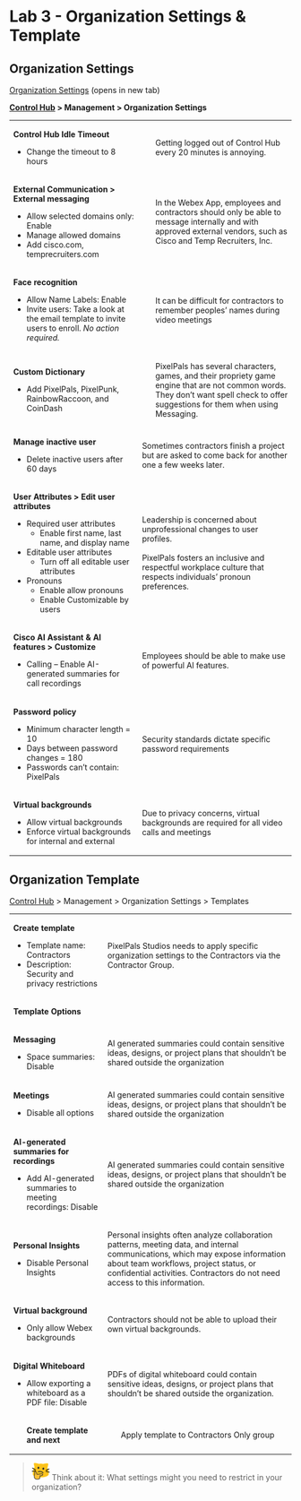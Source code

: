 # Lab 3 - Organization Settings & Template
## Organization Settings
<a href="https://webexcc-sa.github.io/LAB-1111//template_assets/OrganziationSettings.png" target="blank">Organization Settings</a> (opens in new tab)

**<a href="http://admin.webex.com/" target="_blank">Control Hub</a> &gt; Management &gt; Organization Settings**

<table><tbody><tr><td><p><strong>Control Hub Idle Timeout</strong></p><ul><li>Change the timeout to 8 hours</li></ul></td><td><ul>Getting logged out of Control Hub every 20 minutes is annoying.</ul></td></tr><tr><td><p><strong>External Communication &gt; External messaging</strong></p><ul><li>Allow selected domains only: Enable</li><li>Manage allowed domains</li><li>Add cisco.com, temprecruiters.com</li></ul></td><td><ul>In the Webex App, employees and contractors should only be able to message internally and with approved external vendors, such as Cisco and Temp Recruiters, Inc.</ul></td></tr><tr><td><p><strong>Face recognition</strong></p><ul><li>Allow Name Labels: Enable</li><li>Invite users: Take a look at the email template to invite users to enroll. <em>No action required.</em></li></ul></td><td><ul>It can be difficult for contractors to remember peoples’ names during video meetings</ul></td></tr><tr><td><p><strong>Custom Dictionary</strong></p><ul><li>Add PixelPals, PixelPunk, RainbowRaccoon, and CoinDash</li></ul></td><td><ul>PixelPals has several characters, games, and their propriety game engine that are not common words. They don’t want spell check to offer suggestions for them when using Messaging.</ul></td></tr><tr><td><p><strong>Manage inactive user</strong></p><ul><li>Delete inactive users after 60 days</li></ul></td><td><p>Sometimes contractors finish a project but are asked to come back for another one a few weeks later.</p></td></tr><tr><td><p><strong>User Attributes &gt; Edit user attributes</strong></p><ul><li>Required user attributes<ul><li>Enable first name, last name, and display name</li></ul></li><li>Editable user attributes<ul><li>Turn off all editable user attributes</li></ul></li><li>Pronouns<ul><li>Enable allow pronouns</li><li>Enable Customizable by users</li></ul></li></ul></td><td><p>Leadership is concerned about unprofessional changes to user profiles.<br><br>PixelPals fosters an inclusive and respectful workplace culture that respects individuals’ pronoun preferences.</p></td></tr><tr><td><p><strong>Cisco AI Assistant &amp; AI features &gt; Customize</strong></p><ul><li>Calling – Enable AI-generated summaries for call recordings</li></ul></td><td><p>Employees should be able to make use of powerful AI features.</p></td></tr><tr><td><p><strong>Password policy</strong></p><ul><li>Minimum character length = 10</li><li>Days between password changes = 180</li><li>Passwords can’t contain: PixelPals</li></ul></td><td><p>Security standards dictate specific password requirements</p></td></tr><tr><td><p><strong>Virtual backgrounds</strong></p><ul><li>Allow virtual backgrounds</li><li>Enforce virtual backgrounds for internal and external</li></ul></td><td><p>Due to privacy concerns, virtual backgrounds are required for all video calls and meetings</p></td></tr></tbody></table>

## Organization Template

<a href="http://admin.webex.com/" target="_blank">Control Hub</a> &gt; Management &gt; Organization Settings &gt; Templates

<table><tbody><tr><td><p><strong>Create template</strong></p><ul><li>Template name: Contractors</li><li>Description: Security and privacy restrictions</li></ul></td><td><p>PixelPals Studios needs to apply specific organization settings to the Contractors via the Contractor Group.</p></td></tr><tr><td colspan="2"><p><strong>Template Options</strong></p></td></tr><tr><td><p><strong>Messaging</strong></p><ul><li>Space summaries: Disable</li></ul></td><td><p>AI generated summaries could contain sensitive ideas, designs, or project plans that shouldn’t be shared outside the organization</p></td></tr><tr><td><p><strong>Meetings</strong></p><ul><li>Disable all options</li></ul></td><td><p>AI generated summaries could contain sensitive ideas, designs, or project plans that shouldn’t be shared outside the organization</p></td></tr><tr><td><p><strong>AI-generated summaries for recordings</strong></p><ul><li>Add AI-generated summaries to meeting recordings: Disable</li></ul></td><td><p>AI generated summaries could contain sensitive ideas, designs, or project plans that shouldn’t be shared outside the organization</p></td></tr><tr><td><p><strong>Personal Insights</strong></p><ul><li>Disable Personal Insights</li></ul></td><td><p>Personal insights often analyze collaboration patterns, meeting data, and internal communications, which may expose information about team workflows, project status, or confidential activities. Contractors do not need access to this information.</p></td></tr><tr><td><p><strong>Virtual background</strong></p><ul><li>Only allow Webex backgrounds</li></ul></td><td><p>Contractors should not be able to upload their own virtual backgrounds.</p></td></tr><tr><td><p><strong>Digital Whiteboard</strong></p><ul><li>Allow exporting a whiteboard as a PDF file: Disable</li></ul></td><td><p>PDFs of digital whiteboard could contain sensitive ideas, designs, or project plans that shouldn’t be shared outside the organization.</p></td></tr><tr><td><ul><strong>Create template and next</strong></ul></td><td><ul>Apply template to Contractors Only group</ul></td></tr></tbody></table>

>![Think About It](template_assets/thinkingcat.png) Think about it: What settings might you need to restrict in your organization?

